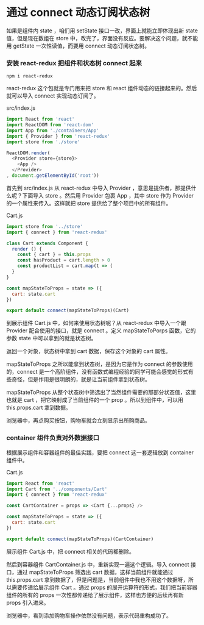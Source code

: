 # 通过 connect 动态订阅状态树

如果是组件内 state ，咱们用 setState 接口一改，界面上就能立即体现出新 state 值，但是现在数组在 store 中，改完了，界面没有反应。要解决这个问题，就不能用  getState 一次性读值，而要用 connect 动态订阅状态树。

### 安装 react-redux 把组件和状态树 connect 起来

```
npm i react-redux
```

react-redux 这个包就是专门用来把 store 和 react 组件动态的链接起来的。然后就可以导入 connect 实现动态订阅了。

src/index.js

```js
import React from 'react'
import ReactDOM from 'react-dom'
import App from './containers/App'
import { Provider } from 'react-redux'
import store from './store'

ReactDOM.render(
  <Provider store={store}>
    <App />
  </Provider>
, document.getElementById('root'))
```

首先到 src/index.js 从 react-redux 中导入 Provider ，意思是提供者，那提供什么呢？下面导入 store 。然后用 Provider 包裹 App ，其中 store 作为 Provider 的一个属性来传入。这样就把 store 提供给了整个项目中的所有组件。

Cart.js

```js
import store from '../store'
import { connect } from 'react-redux'

class Cart extends Component {
  render () {
    const { cart } = this.props
    const hasProduct = cart.length > 0
    const productList = cart.map(t => (
  }
}

const mapStateToProps = state => ({
  cart: state.cart
})

export default connect(mapStateToProps)(Cart)
```

到展示组件 Cart.js 中，如何来使用状态树呢？从 react-redux 中导入一个跟 Provider 配合使用的接口，就是 connect 。定义 mapStateToPorps 函数，它的参数 state 中可以拿到的就是状态树。

返回一个对象，状态树中拿到 cart 数据，保存这个对象的 cart 属性。

mapStateToProps 之所以能拿到状态树，是因为它是作为 connect 的参数使用的，connect 是一个高阶组件，没有函数式编程经验的同学可能会感觉的形式有些奇怪，但是作用是很明朗的，就是让当前组件拿到状态树。

mapStateToProps 从整个状态树中筛选出了当然组件需要的那部分状态值，这里也就是 cart ，把它映射成了当前组件的一个 prop 。所以到组件中，可以用 this.props.cart 拿到数据。

浏览器中，再点购买按钮，购物车就会立刻显示出所购商品。

### container 组件负责对外数据接口

根据展示组件和容器组件的最佳实践，要把 connect 这一套逻辑放到 container 组件中。

Cart.js

```js
import React from 'react'
import Cart from '../components/Cart'
import { connect } from 'react-redux'

const CartContainer = props => <Cart {...props} />

const mapStateToProps = state => ({
  cart: state.cart
})

export default connect(mapStateToProps)(CartContainer)
```

展示组件 Cart.js 中，把 connect 相关的代码都删除。

然后到容器组件 CartContainer.js 中，重新实现一遍这个逻辑。导入 connect 接口，通过 mapStateToProps 筛选出 cart 数据，这样当前组件就能通过 this.props.cart 拿到数据了，但是问题是，当前组件中我也不用这个数据呀，所以需要传递给展示组件 Cart 。通过 props 的展开运算符的形式，我们把当前容器组件的所有的 props 一次性都传递给了展示组件，这样也方便的后续再有新 props 引入进来。

浏览器中，看到添加购物车操作依然没有问题，表示代码重构成功了。